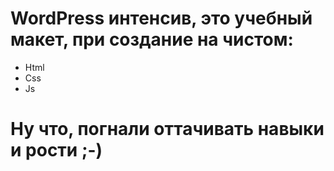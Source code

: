 # WordPress интенсив, это учебный макет, при создание на чистом:
- Html
- Css
- Js
# Ну что, погнали оттачивать навыки и рости ;-)
